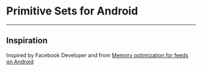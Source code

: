 # Primitive Sets for Android

---
## Inspiration
Inspired by Facebook Developer and from [Memory optimization for feeds on Android](https://code.fb.com/android/memory-optimization-for-feeds-on-android/) 